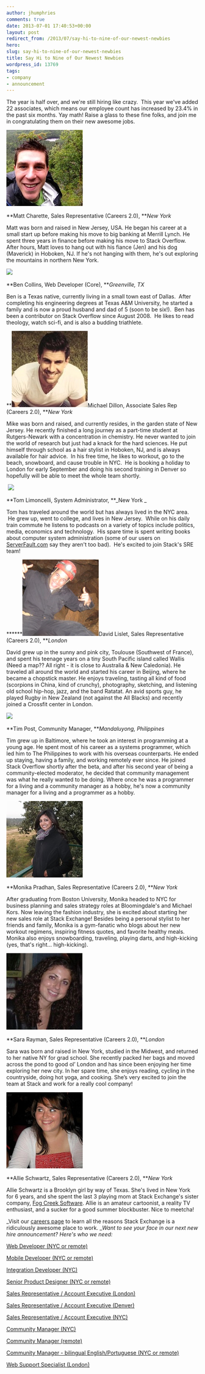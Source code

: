 ```yaml
---
author: jhumphries
comments: true
date: 2013-07-01 17:40:53+00:00
layout: post
redirect_from: /2013/07/say-hi-to-nine-of-our-newest-newbies
hero: 
slug: say-hi-to-nine-of-our-newest-newbies
title: Say Hi to Nine of Our Newest Newbies
wordpress_id: 13769
tags:
- company
- announcement
---
```


The year is half over, and we're still hiring like crazy.  This year we've added 22 associates, which means our employee count has increased by 23.4% in the past six months. Yay math! Raise a glass to these fine folks, and join me in congratulating them on their new awesome jobs.

**![](/images/wordpress/Charette-Matt.jpg)**



**Matt Charette, Sales Representative (Careers 2.0), **_New York_

Matt was born and raised in New Jersey, USA. He began his career at a small start up before making his move to big banking at Merrill Lynch. He spent three years in finance before making his move to Stack Overflow. After hours, Matt loves to hang out with his fiance (Jen) and his dog (Maverick) in Hoboken, NJ. If he's not hanging with them, he's out exploring the mountains in northern New York.



**[![](https://i.stack.imgur.com/z2bcQ.jpg)](http://stackoverflow.com/users/3279/ben-collins)**



**Ben Collins, Web Developer (Core), **_Greenville, TX_

Ben is a Texas native, currently living in a small town east of Dallas.  After completing his engineering degrees at Texas A&M University, he started a family and is now a proud husband and dad of 5 (soon to be six!).  Ben has been a contributor on Stack Overflow since August 2008.  He likes to read theology, watch sci-fi, and is also a budding triathlete.





**![](/images/wordpress/Dillon-Michael.jpg)Michael Dillon, Associate Sales Rep (Careers 2.0), **_New York_

Mike was born and raised, and currently resides, in the garden state of New Jersey. He recently finished a long journey as a part-time student at Rutgers-Newark with a concentration in chemistry. He never wanted to join the world of research but just had a knack for the hard sciences. He put himself through school as a hair stylist in Hoboken, NJ, and is always available for hair advice.  In his free time, he likes to workout, go to the beach, snowboard, and cause trouble in NYC.  He is booking a holiday to London for early September and doing his second training in Denver so hopefully will be able to meet the whole team shortly.

 **[![](https://i.stack.imgur.com/Ai4b9.jpg)](http://everythingsysadmin.com/)**

**Tom Limoncelli, System Administrator, **_New York _

Tom has traveled around the world but has always lived in the NYC area.  He grew up, went to college, and lives in New Jersey.  While on his daily train commute he listens to podcasts on a variety of topics include politics, media, economics and technology.  His spare time is spent writing books about computer system administration (some of our users on [ServerFault.com](http://serverfault.com/) say they aren't too bad).  He's excited to join Stack's SRE team!



******![](/images/wordpress/Lislet-David.jpg)David Lislet, Sales Representative (Careers 2.0), **_London_

David grew up in the sunny and pink city, Toulouse (Southwest of France), and spent his teenage years on a tiny South Pacific island called Wallis (Need a map?? All right - it is close to Australia & New Caledonia). He traveled all around the world and started his career in Beijing, where he became a chopstick master. He enjoys traveling, tasting all kind of food (scorpions in China, kind of crunchy), photography, sketching, and listening old school hip-hop, jazz, and the band Ratatat. An avid sports guy, he played Rugby in New Zealand (not against the All Blacks) and recently joined a Crossfit center in London.



**[![](https://i.stack.imgur.com/khDkP.jpg)](http://stackexchange.com/users/20808/tim-post)**

**Tim Post, Community Manager, **_Mandaluyong, Philippines_

Tim grew up in Baltimore, where he took an interest in programming at a young age. He spent most of his career as a systems programmer, which led him to The Philippines to work with his overseas counterparts. He ended up staying, having a family, and working remotely ever since. He joined Stack Overflow shortly after the beta, and after his second year of being a community-elected moderator, he decided that community management was what he really wanted to be doing. Where once he was a programmer for a living and a community manager as a hobby, he's now a community manager for a living and a programmer as a hobby.



**![](/images/wordpress/Pradhan-Monika.jpg)**

**Monika Pradhan, Sales Representative (Careers 2.0), **_New York_

After graduating from Boston University, Monika headed to NYC for business planning and sales strategy roles at Bloomingdale's and Michael Kors. Now leaving the fashion industry, she is excited about starting her new sales role at Stack Exchange! Besides being a personal stylist to her friends and family, Monika is a gym-fanatic who blogs about her new workout regimens, inspiring fitness quotes, and favorite healthy meals. Monika also enjoys snowboarding, traveling, playing darts, and high-kicking (yes, that's right... high-kicking).



**![](/images/wordpress/Rayman-Sara.jpg)**



**Sara Rayman, Sales Representative (Careers 2.0), **_London_

Sara was born and raised in New York, studied in the Midwest, and returned to her native NY for grad school. She recently packed her bags and moved across the pond to good ol’ London and has since been enjoying her time exploring her new city. In her spare time, she enjoys reading, cycling in the countryside, doing hot yoga, and cooking. She’s very excited to join the team at Stack and work for a really cool company!



**![](/images/wordpress/Schwartz-Allie.jpg)**



**Allie Schwartz, Sales Representative (Careers 2.0), **_New York_

Allie Schwartz is a Brooklyn girl by way of Texas. She's lived in New York for 6 years, and she spent the last 3 playing mom at Stack Exchange's sister company, [Fog Creek Software](http://www.fogcreek.com/). Allie is an amateur cartoonist, a reality TV enthusiast, and a sucker for a good summer blockbuster. Nice to meetcha!





_Visit our [careers page](http://www.stackexchange.com/about/hiring) to learn all the reasons Stack Exchange is a ridiculously awesome place to work. __Want to see your face in our next new hire announcement? Here's who we need:_

[Web Developer (NYC or remote)](http://careers.stackoverflow.com/jobs/28723/web-developer-stack-exchange-stack-exchange)

[Mobile Developer (NYC or remote)](http://careers.stackoverflow.com/jobs/34231/mobile-developer-stack-exchange-stack-exchange)

[Integration Developer (NYC)](http://careers.stackoverflow.com/jobs/34233/integration-developer-stack-exchange-stack-exchange)

[Senior Product Designer (NYC or remote)](http://careers.stackoverflow.com/jobs/24481/product-designer-stack-exchange)

[Sales Representative / Account Executive (London)](http://stackexchange.com/about/hiring/sales-representative-account-executive-london)

[Sales Representative / Account Executive (Denver)](http://stackexchange.com/about/hiring/sales-representative-account-executive-denver)

[Sales Representative / Account Executive (NYC)](http://stackexchange.com/about/hiring/sales-representative-account-executive-new-york)

[Community Manager (NYC)](http://stackexchange.com/about/hiring/community-manager-new-york)

[Community Manager (remote)](http://stackexchange.com/about/hiring/community-manager-remote)

[Community Manager - bilingual English/Portuguese (NYC or remote)](http://stackexchange.com/about/hiring/community-manager-bilingual-english-portuguese)

[Web Support Specialist (London)](http://stackexchange.com/about/hiring/customer-and-sales-support-agent-london)

